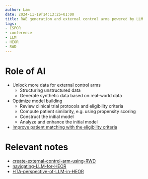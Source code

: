 ```yaml
---
author: Lam
date: 2024-11-19T14:13:25+01:00
title: RWE generation and external control arms powered by LLM
tags:
- ISPOR
- conference
- LLM
- HEOR
- RWD
---
```


# Role of AI

- Unlock more data for external control arms
  - Structuring unstructured data
  - Generate synthetic data based on real-world data
- Optimize model building
  - Review clinical trial protocols and eligibility criteria
  - Compute patient similarity, e.g. using propensity scoring
  - Construct the initial model
  - Analyze and enhance the initial model
- [Improve patient matching with the eligibility criteria](Resources/regulatory-landscape-for-real-world-data-and-external-control-arm-worldwide.md) 

# Relevant notes

- [create-external-control-arm-using-RWD](Resources/create-external-control-arm-using-RWD.md) 
- [navigating-LLM-for-HEOR](Resources/navigating-LLM-for-HEOR.md) 
- [HTA-perspective-of-LLM-in-HEOR](Resources/HTA-perspective-of-LLM-in-HEOR.md) 
